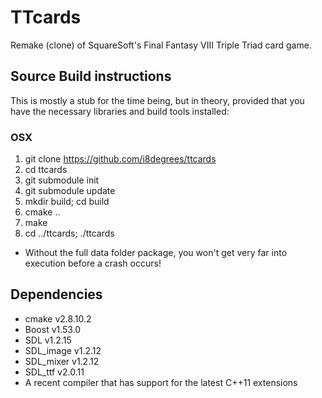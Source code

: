 # TTcards

Remake (clone) of SquareSoft's Final Fantasy VIII Triple Triad card game.

## Source Build instructions

This is mostly a stub for the time being, but in theory, provided that you have
the necessary libraries and build tools installed:

### OSX
1. git clone https://github.com/i8degrees/ttcards
2. cd ttcards
3. git submodule init
4. git submodule update
5. mkdir build; cd build
6. cmake ..
7. make
8. cd ../ttcards; ./ttcards

* Without the full data folder package, you won't get very far into execution
before a crash occurs!

## Dependencies

* cmake v2.8.10.2
* Boost v1.53.0
* SDL v1.2.15
* SDL_image v1.2.12
* SDL_mixer v1.2.12
* SDL_ttf v2.0.11
* A recent compiler that has support for the latest C++11 extensions
